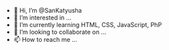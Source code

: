 - 👋 Hi, I’m @SanKatyusha
- 👀 I’m interested in ...
- 🌱 I’m currently learning HTML, CSS, JavaScript, PhP
- 💞️ I’m looking to collaborate on ...
- 📫 How to reach me ...

<!---
SanKatyusha/SanKatyusha is a ✨ special ✨ repository because its `README.md` (this file) appears on your GitHub profile.
You can click the Preview link to take a look at your changes.
--->
